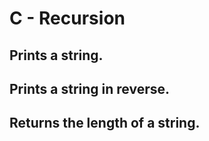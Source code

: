 # C - Recursion
## Prints a string.
## Prints a string in reverse.
## Returns the length of a string.
